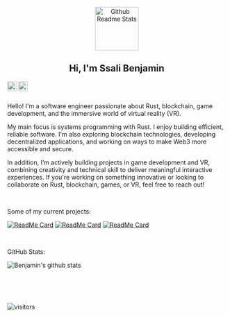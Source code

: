 <p align="center">
  <img width="100px" src="https://res.cloudinary.com/anuraghazra/image/upload/v1594908242/logo_ccswme.svg" align="center" alt="Github Readme Stats" />
  <h2 align="center">Hi, I'm Ssali Benjamin</h2>
</p>

<a href="https://www.linkedin.com/in/benzidarwin/">
  <img align="left" alt="Benjamin's LinkedIn" width="22px" src="https://cdn.jsdelivr.net/npm/simple-icons@v3/icons/linkedin.svg" />
</a>
<a href="https://medium.com/@bnzidrwin">
  <img align="left" alt="Benjamin's Medium" width="22px" src="https://cdn.jsdelivr.net/npm/simple-icons@v3/icons/medium.svg"/>
</a>

<br />
<br />

<div>
  <p>Hello! I'm a software engineer passionate about Rust, blockchain, game development, and the immersive world of virtual reality (VR).</p>

  <p>My main focus is systems programming with Rust. I enjoy building efficient, reliable software. I'm also exploring blockchain technologies, developing decentralized applications, and working on ways to make Web3 more accessible and secure.</p>

  <p>In addition, I’m actively building projects in game development and VR, combining creativity and technical skill to deliver meaningful interactive experiences. If you're working on something innovative or looking to collaborate on Rust, blockchain, games, or VR, feel free to reach out!</p>
</div>

<br />

<div>
  <p>Some of my current projects:</p>
</div>

[![ReadMe Card](https://github-readme-stats.vercel.app/api/pin/?username=BenziDarwin&repo=Web-App-For-FullStack-DeFi)](https://github.com/BenziDarwin/Web-App-For-FullStack-DeFi)
[![ReadMe Card](https://github-readme-stats.vercel.app/api/pin/?username=BenziDarwin&repo=ICE-Project)](https://github.com/Immersion-s-Control-Engine/ICE-Project)
[![ReadMe Card](https://github-readme-stats.vercel.app/api/pin/?username=BenziDarwin&repo=Learning-Rust)](https://github.com/BenziDarwin/Learning-Rust)

<br />

<div>
  <p>GitHub Stats:</p>
</div>

![Benjamin's github stats](https://github-readme-stats.vercel.app/api?username=BenziDarwin&show_icons=true)

<br />
<br />
<br />

![visitors](https://visitor-badge.laobi.icu/badge?page_id=BenziDarwin.BenziDarwin)
